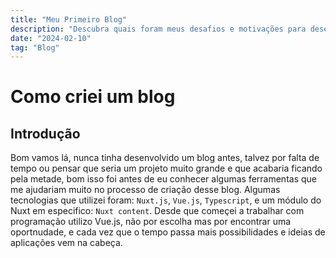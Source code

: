 ```yaml
---
title: "Meu Primeiro Blog"
description: "Descubra quais foram meus desafios e motivações para desenvolver esse Blog"
date: "2024-02-10"
tag: "Blog"
---
```


# Como criei um blog

## Introdução

Bom vamos lá, nunca tinha desenvolvido um blog antes, talvez por falta de tempo ou pensar que seria um projeto muito grande
e que acabaria ficando pela metade, bom isso foi antes de eu conhecer algumas ferramentas que me ajudariam muito no processo
de criação desse blog. Algumas tecnologias que utilizei foram: `Nuxt.js`, `Vue.js`, `Typescript`, e um módulo do Nuxt em especifico: `Nuxt content`. Desde que começei a trabalhar com programação utilizo Vue.js, não por escolha mas por encontrar uma 
oportnudade, e cada vez que o tempo passa mais possibilidades e ideias de aplicações vem na cabeça.

